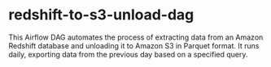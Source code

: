# redshift-to-s3-unload-dag
This Airflow DAG automates the process of extracting data from an Amazon Redshift database and unloading it to Amazon S3 in Parquet format. It runs daily, exporting data from the previous day based on a specified query. 
